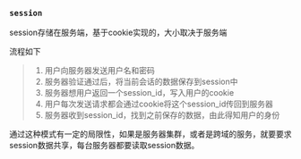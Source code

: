 ### `session`

session存储在服务端，基于cookie实现的，大小取决于服务端

流程如下

> 1. 用户向服务器发送用户名和密码
> 2. 服务器验证通过后，将当前会话的数据保存到session中
> 3. 服务器想用户返回一个session_id，写入用户的cookie
> 4. 用户每次发送请求都会通过cookie将这个session_id传回到服务器
> 5. 服务器收到session_id，找到之前保存的数据，由此得知用户的身份

通过这种模式有一定的局限性，如果是服务器集群，或者是跨域的服务，就要要求session数据共享，每台服务器都要读取session数据。